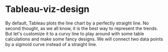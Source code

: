 # Tableau-viz-design

By default, Tableau plots the line chart by a perfectly straight line. No second thought, as we all know, it is the best way to represent the trends. 
But let's customize it to a curvy line to play around with some table calculations and make some fancy designs. 
We will connect two data points by a sigmoid curve instead of a straight line.
